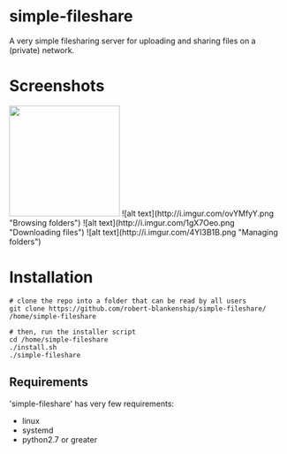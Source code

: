 # simple-fileshare

A very simple filesharing server for uploading and sharing files on a (private) network.

# Screenshots
<img src="http://i.imgur.com/obTTZLQ.png" style="height:200px" />
![alt text](http://i.imgur.com/ovYMfyY.png "Browsing folders")
![alt text](http://i.imgur.com/1gX7Oeo.png "Downloading files")
![alt text](http://i.imgur.com/4YI3B1B.png "Managing folders")


# Installation
```
# clone the repo into a folder that can be read by all users
git clone https://github.com/robert-blankenship/simple-fileshare/ /home/simple-fileshare

# then, run the installer script
cd /home/simple-fileshare
./install.sh
./simple-fileshare
```

## Requirements
'simple-fileshare' has very few requirements:
  - linux
  - systemd
  - python2.7 or greater
